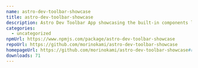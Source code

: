 ```yaml
---
name: astro-dev-toolbar-showcase
title: astro-dev-toolbar-showcase
description: Astro Dev Toolbar App showcasing the built-in components listed in the docs
categories:
  - uncategorized
npmUrl: https://www.npmjs.com/package/astro-dev-toolbar-showcase
repoUrl: https://github.com/morinokami/astro-dev-toolbar-showcase
homepageUrl: https://github.com/morinokami/astro-dev-toolbar-showcase#readme
downloads: 71
---
```

